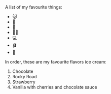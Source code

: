 A list of my favourite things:
* 🐱
* 🐶
* 👶
* 👨‍👧
* 💻
* 🩰
* 🏈

In order, these are my favourite flavors ice cream:
1. Chocolate
2. Rocky Road
3. Strawberry
4. Vanilla with cherries and chocolate sauce
